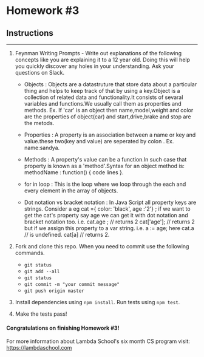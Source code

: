 # Homework #3

## Instructions
---
1. Feynman Writing Prompts - Write out explanations of the following concepts like you are explaining it to a 12 year old.  Doing this will help you quickly discover any holes in your understanding.  Ask your questions on Slack.
		
	* Objects : Objects are a datastruture that store data about a particular thing and helps to keep track of that by using a key.Object is a collection  of  related data and functionality.It consists of sevaral  variables and functions.We usually call them as properties and methods.
	Ex. If 'car' is an object then name,model,weight and color are the properties of object(car) and start,drive,brake and stop are the metods.

	* Properties : A property is an association between a name or key and value.these two(key and value) are seperated by colon .
	Ex. name:sandya.

	* Methods : A property's value can be a function.In such case that property is known as a 'method'.Syntax for an object method is: methodName : function() { code lines }.

	* for in loop :  This is the loop where we loop through the each and every element in the array of objects.

	* Dot notation vs bracket notation :  In Java Script all property keys are strings.
	Consider a eg cat ={ color: 'black', age :'2'} ;
	if we want to get the cat's property say age
	we can get it with dot notation and bracket notation too. i.e.
		cat.age ; // returns  2
		cat['age']; // returns 2
	but if we assign this property to a var string.
	i.e. a := age;
	 here
	 	cat.a  // is undefined.
	 	cat[a] // returns 2. 


2. Fork and clone this repo.  When you need to commit use the following commands.
		
	* `git status`
	* `git add --all`
	* `git status`
	* `git commit -m "your commit message"`
	* `git push origin master`

3. Install dependencies using `npm install`.  Run tests using `npm test`.

4. Make the tests pass!


#### Congratulations on finishing Homework #3!

For more information about Lambda School's six month CS program visit: https://lambdaschool.com
